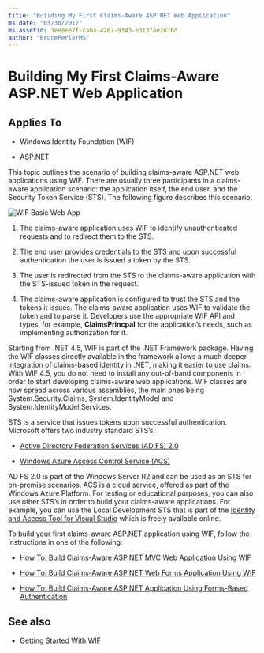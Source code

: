 ```yaml
---
title: "Building My First Claims-Aware ASP.NET Web Application"
ms.date: "03/30/2017"
ms.assetid: 3ee8ee7f-caba-4267-9343-e313fae2876d
author: "BrucePerlerMS"
---
```

# Building My First Claims-Aware ASP.NET Web Application
## Applies To  
  
-   Windows Identity Foundation (WIF)  
  
-   ASP.NET  
  
 This topic outlines the scenario of building claims-aware ASP.NET web applications using WIF. There are usually three participants in a claims-aware application scenario: the application itself, the end user, and the Security Token Service (STS). The following figure describes this scenario:  
  
 ![WIF Basic Web App](../../../docs/framework/security/media/wifbasicwebapp.gif "WIFBasicWebApp")  
  
1.  The claims-aware application uses WIF to identify unauthenticated requests and to redirect them to the STS.  
  
2.  The end user provides credentials to the STS and upon successful authentication the user is issued a token by the STS.  
  
3.  The user is redirected from the STS to the claims-aware application with the STS-issued token in the request.  
  
4.  The claims-aware application is configured to trust the STS and the tokens it issues. The claims-aware application uses WIF to validate the token and to parse it. Developers use the appropriate WIF API and types, for example, **ClaimsPrincpal** for the application’s needs, such as implementing authorization for it.  
  
 Starting from .NET 4.5, WIF is part of the .NET Framework package. Having the WIF classes directly available in the framework allows a much deeper integration of claims-based identity in .NET, making it easier to use claims. With WIF 4.5, you do not need to install any out-of-band components in order to start developing claims-aware web applications. WIF classes are now spread across various assemblies, the main ones being System.Security.Claims, System.IdentityModel and System.IdentityModel.Services.  
  
 STS is a service that issues tokens upon successful authentication. Microsoft offers two industry standard STS’s:  
  
-   [Active Directory Federation Services (AD FS) 2.0](https://go.microsoft.com/fwlink/?LinkID=247516)
  
-   [Windows Azure Access Control Service (ACS)](https://go.microsoft.com/fwlink/?LinkID=247517)
  
 AD FS 2.0 is part of the Windows Server R2 and can be used as an STS for on-premise scenarios. ACS is a cloud service, offered as part of the Windows Azure Platform. For testing or educational purposes, you can also use other STS’s in order to build your claims-aware applications. For example, you can use the Local Development STS that is part of the [Identity and Access Tool for Visual Studio](https://go.microsoft.com/fwlink/?LinkID=245849) which is freely available online.  
  
 To build your first claims-aware ASP.NET application using WIF, follow the instructions in one of the following:  
  
-   [How To: Build Claims-Aware ASP.NET MVC Web Application Using WIF](../../../docs/framework/security/how-to-build-claims-aware-aspnet-mvc-web-app-using-wif.md)  
  
-   [How To: Build Claims-Aware ASP.NET Web Forms Application Using WIF](../../../docs/framework/security/how-to-build-claims-aware-aspnet-web-forms-app-using-wif.md)  
  
-   [How To: Build Claims-Aware ASP.NET Application Using Forms-Based Authentication](../../../docs/framework/security/claims-aware-aspnet-app-forms-authentication.md)  
  
## See also
- [Getting Started With WIF](../../../docs/framework/security/getting-started-with-wif.md)
